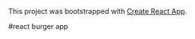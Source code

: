 This project was bootstrapped with [Create React App](https://github.com/facebookincubator/create-react-app).

#react burger app